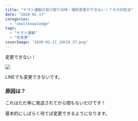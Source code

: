 ```yaml
---
title: "ヤマト運輸の受け取り日時・場所変更ができない！？その対処法"
date: "2020-01-17"
categories: 
  - "smallknowledge"
tags: 
  - "ヤマト運輸"
  - "宅急便"
coverImage: "2020-01-17_19h16_37.png"
---
```


変更できない！

[![](images/2020-01-17_18h48_29-1024x704.png)](https://waabe.net/wp-content/uploads/2020/01/2020-01-17_18h48_29.png)

LINEでも変更できないです。

### 原因は？

これはただ単に発送されてから間もないだけです！

基本的にしばらく待てば変更できるようになります。
